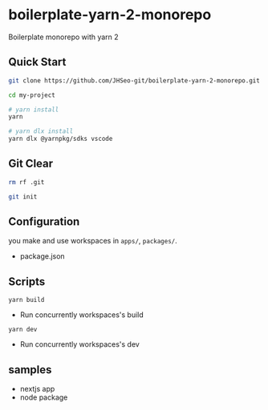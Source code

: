 # boilerplate-yarn-2-monorepo

Boilerplate monorepo with yarn 2

## Quick Start

```bash
git clone https://github.com/JHSeo-git/boilerplate-yarn-2-monorepo.git my-project

cd my-project

# yarn install
yarn

# yarn dlx install
yarn dlx @yarnpkg/sdks vscode
```

## Git Clear

```bash
rm rf .git

git init
```

## Configuration

you make and use workspaces in `apps/`, `packages/`.

- package.json

## Scripts

`yarn build`

- Run concurrently workspaces's build

`yarn dev`

- Run concurrently workspaces's dev

## samples

- nextjs app
- node package
